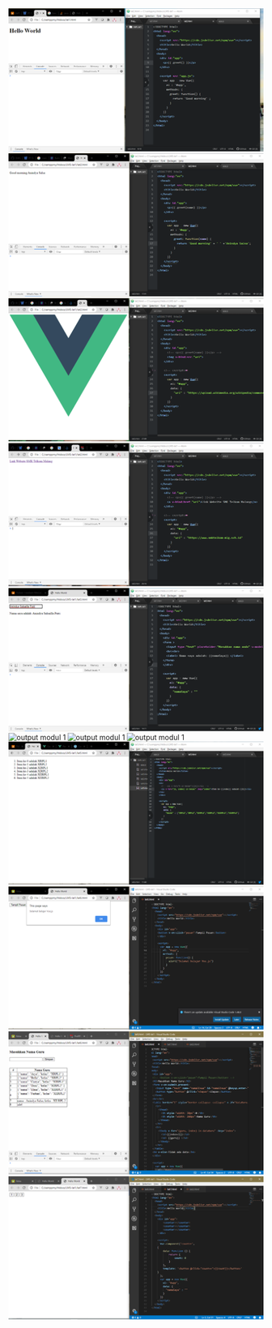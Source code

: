 <img src="/output/lat1.png" alt="output modul 1"/>
<img src="/output/lat2.1.png" alt="output modul 1"/>
<img src="/output/lat2.2.png" alt="output modul 1"/>
<img src="/output/lat2.3.png" alt="output modul 1"/>
<img src="/output/lat3.png" alt="output modul 1"/>
<img src="/output/lat4-paragraf-1.png" alt="output modul 1"/>
<img src="/output/lat4-paragraf-2.png" alt="output modul 1"/>
<img src="/output/lat4-paragraf-3.png" alt="output modul 1"/>
<img src="/output/lat5.png" alt="output modul 1"/>
<img src="/output/lat6.1.png" alt="output modul 1"/>
<img src="/output/lat6.2.png" alt="output modul 1"/>
<img src="/output/lat7.png" alt="output modul 1"/>
